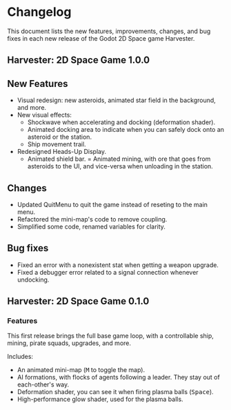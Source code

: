 # Changelog

This document lists the new features, improvements, changes, and bug fixes in each new release of the Godot 2D Space game Harvester.

## Harvester: 2D Space Game 1.0.0

## New Features

- Visual redesign: new asteroids, animated star field in the background, and more.
- New visual effects:
    - Shockwave when accelerating and docking (deformation shader).
    - Animated docking area to indicate when you can safely dock onto an asteroid or the station.
    - Ship movement trail.
- Redesigned Heads-Up Display.
    - Animated shield bar.
    = Animated mining, with ore that goes from asteroids to the UI, and vice-versa when unloading in the station.

## Changes

- Updated QuitMenu to quit the game instead of reseting to the main menu.
- Refactored the mini-map's code to remove coupling.
- Simplified some code, renamed variables for clarity.

## Bug fixes

- Fixed an error with a nonexistent stat when getting a weapon upgrade.
- Fixed a debugger error related to a signal connection whenever undocking.

## Harvester: 2D Space Game 0.1.0

### Features

This first release brings the full base game loop, with a controllable ship, mining, pirate squads, upgrades, and more.

Includes:

- An animated mini-map (<kbd>M</kbd> to toggle the map).
- AI formations, with flocks of agents following a leader. They stay out of each-other's way.
- Deformation shader, you can see it when firing plasma balls (<kbd>Space</kbd>).
- High-performance glow shader, used for the plasma balls.
